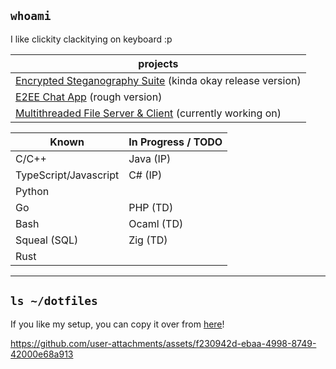 ## `whoami`

I like clickity clackitying on keyboard :p

| projects |
|---|
| [Encrypted Steganography Suite](https://github.com/Francois-Coleongco/Steganography_Suite) (kinda okay release version)  |
| [E2EE Chat App](https://github.com/Francois-Coleongco/E2EE_Chat_App) (rough version) |
| [Multithreaded File Server & Client](https://github.com/Francois-Coleongco/MFSC) (currently working on) |

| Known   | In Progress / TODO |
|----------|----------|
| C/C++   | Java (IP)   |
| TypeScript/Javascript  |  C# (IP)  |
| Python    |    |
| Go   | PHP (TD) |
| Bash |  Ocaml (TD)  |
| Squeal (SQL) |  Zig (TD) |
| Rust         |           |

----------------------------------------

## `ls ~/dotfiles`

If you like my setup, you can copy it over from 
[here](https://github.com/Francois-Coleongco/dotfiles)!


https://github.com/user-attachments/assets/f230942d-ebaa-4998-8749-42000e68a913



<!--
**Chris-Coleongco/Chris-Coleongco** is a ✨ _special_ ✨ repository because its `README.md` (this file) appears on your GitHub profile.

Here are some ideas to get you started:

- 🔭 I’m currently working on ...
- 🌱 I’m currently learning ...
- 👯 I’m looking to collaborate on ...
- 🤔 I’m looking for help with ...
- 💬 Ask me about ...
- 📫 How to reach me: ...
- 😄 Pronouns: ...
- ⚡ Fun fact: ...
-->
